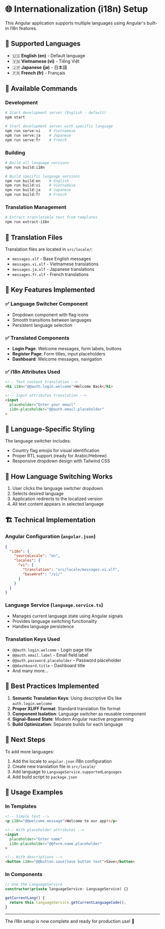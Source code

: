 # 🌐 Internationalization (i18n) Setup

This Angular application supports multiple languages using Angular's built-in i18n features.

## 🎯 **Supported Languages**
- 🇺🇸 **English (en)** - Default language
- 🇻🇳 **Vietnamese (vi)** - Tiếng Việt
- 🇯🇵 **Japanese (ja)** - 日本語  
- 🇫🇷 **French (fr)** - Français

## 🚀 **Available Commands**

### Development
```bash
# Start development server (English - default)
npm start

# Start development server with specific language
npm run serve:vi    # Vietnamese
npm run serve:ja    # Japanese
npm run serve:fr    # French
```

### Building
```bash
# Build all language versions
npm run build:i18n

# Build specific language versions
npm run build:en    # English
npm run build:vi    # Vietnamese  
npm run build:ja    # Japanese
npm run build:fr    # French
```

### Translation Management
```bash
# Extract translatable text from templates
npm run extract-i18n
```

## 📁 **Translation Files**
Translation files are located in `src/locale/`:
- `messages.xlf` - Base English messages
- `messages.vi.xlf` - Vietnamese translations
- `messages.ja.xlf` - Japanese translations
- `messages.fr.xlf` - French translations

## 🔧 **Key Features Implemented**

### ✅ **Language Switcher Component**
- Dropdown component with flag icons
- Smooth transitions between languages
- Persistent language selection

### ✅ **Translated Components**
- **Login Page**: Welcome messages, form labels, buttons
- **Register Page**: Form titles, input placeholders
- **Dashboard**: Welcome messages, navigation

### ✅ **i18n Attributes Used**
```html
<!-- Text content translation -->
<h1 i18n="@@auth.login.welcome">Welcome Back</h1>

<!-- Input attributes translation -->
<input 
  placeholder="Enter your email"
  i18n-placeholder="@@auth.email.placeholder"
>
```

## 🎨 **Language-Specific Styling**
The language switcher includes:
- Country flag emojis for visual identification
- Proper RTL support (ready for Arabic/Hebrew)
- Responsive dropdown design with Tailwind CSS

## 🔄 **How Language Switching Works**
1. User clicks the language switcher dropdown
2. Selects desired language
3. Application redirects to the localized version
4. All text content appears in selected language

## 🏗️ **Technical Implementation**

### Angular Configuration (`angular.json`)
```json
{
  "i18n": {
    "sourceLocale": "en",
    "locales": {
      "vi": {
        "translation": "src/locale/messages.vi.xlf",
        "baseHref": "/vi/"
      }
    }
  }
}
```

### Language Service (`language.service.ts`)
- Manages current language state using Angular signals
- Provides language switching functionality
- Handles language persistence

### Translation Keys Used
- `@@auth.login.welcome` - Login page title
- `@@auth.email.label` - Email field label
- `@@auth.password.placeholder` - Password placeholder
- `@@dashboard.title` - Dashboard title
- And many more...

## 🌟 **Best Practices Implemented**

1. **Semantic Translation Keys**: Using descriptive IDs like `auth.login.welcome`
2. **Proper XLIFF Format**: Standard translation file format
3. **Component Isolation**: Language switcher as reusable component
4. **Signal-Based State**: Modern Angular reactive programming
5. **Build Optimization**: Separate builds for each language

## 🚦 **Next Steps**

To add more languages:
1. Add the locale to `angular.json` i18n configuration
2. Create new translation file in `src/locale/`
3. Add language to `LanguageService.supportedLanguages`
4. Add build script to `package.json`

## 🎯 **Usage Examples**

### In Templates
```html
<!-- Simple text -->
<p i18n="@@welcome.message">Welcome to our app!</p>

<!-- With placeholder attributes -->
<input 
  placeholder="Enter name"
  i18n-placeholder="@@form.name.placeholder"
>

<!-- With descriptions -->
<button i18n="@@button.save|Save button text">Save</button>
```

### In Components
```typescript
// Use the LanguageService
constructor(private languageService: LanguageService) {}

getCurrentLang() {
  return this.languageService.getCurrentLanguageCode();
}
```

---

The i18n setup is now complete and ready for production use! 🎉
